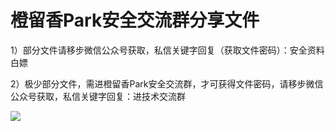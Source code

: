 # 橙留香Park安全交流群分享文件

1）部分文件请移步微信公众号获取，私信关键字回复（获取文件密码）：安全资料白嫖   

2）极少部分文件，需进橙留香Park安全交流群，才可获得文件密码，请移步微信公众号获取，私信关键字回复：进技术交流群

![](https://github.com/OrangeyPark/OrangeyPark-Android-Demo-APK/blob/main/gNXxK.png)

